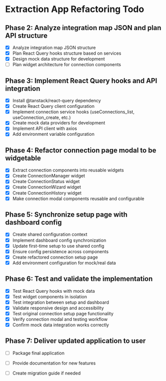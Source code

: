 # Extraction App Refactoring Todo

## Phase 2: Analyze integration map JSON and plan API structure
- [x] Analyze integration map JSON structure
- [x] Plan React Query hooks structure based on services
- [x] Design mock data structure for development
- [ ] Plan widget architecture for connection components

## Phase 3: Implement React Query hooks and API integration
- [x] Install @tanstack/react-query dependency
- [x] Create React Query client configuration
- [x] Implement connection service hooks (useConnections_list, useConnection_create, etc.)
- [x] Create mock data providers for development
- [x] Implement API client with axios
- [x] Add environment variable configuration

## Phase 4: Refactor connection page modal to be widgetable
- [x] Extract connection components into reusable widgets
- [x] Create ConnectionManager widget
- [x] Create ConnectionStatus widget
- [x] Create ConnectionWizard widget
- [x] Create ConnectionHistory widget
- [x] Make connection modal components reusable and configurable

## Phase 5: Synchronize setup page with dashboard config
- [x] Create shared configuration context
- [x] Implement dashboard config synchronization
- [x] Update first-time setup to use shared config
- [x] Ensure config persistence across components
- [x] Create refactored connection setup page
- [x] Add environment configuration for mock/real data

## Phase 6: Test and validate the implementation
- [x] Test React Query hooks with mock data
- [x] Test widget components in isolation
- [x] Test integration between setup and dashboard
- [x] Validate responsive design and accessibility
- [x] Test original connection setup page functionality
- [x] Verify connection modal and testing workflow
- [x] Confirm mock data integration works correctly

## Phase 7: Deliver updated application to user
- [ ] Package final application
- [ ] Provide documentation for new features
- [ ] Create migration guide if needed

